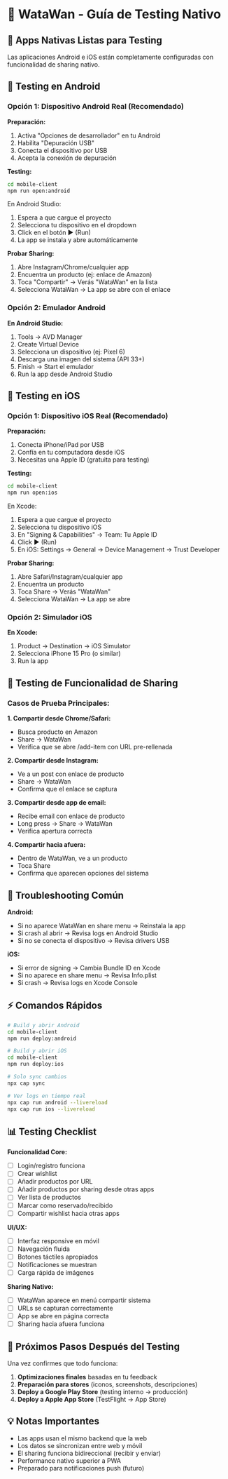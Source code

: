 # 📱 WataWan - Guía de Testing Nativo

## 🎯 Apps Nativas Listas para Testing

Las aplicaciones Android e iOS están completamente configuradas con funcionalidad de sharing nativo.

## 🤖 Testing en Android

### Opción 1: Dispositivo Android Real (Recomendado)

**Preparación:**
1. Activa "Opciones de desarrollador" en tu Android
2. Habilita "Depuración USB" 
3. Conecta el dispositivo por USB
4. Acepta la conexión de depuración

**Testing:**
```bash
cd mobile-client
npm run open:android
```

En Android Studio:
1. Espera a que cargue el proyecto
2. Selecciona tu dispositivo en el dropdown
3. Click en el botón ▶️ (Run)
4. La app se instala y abre automáticamente

**Probar Sharing:**
1. Abre Instagram/Chrome/cualquier app
2. Encuentra un producto (ej: enlace de Amazon)
3. Toca "Compartir" → Verás "WataWan" en la lista
4. Selecciona WataWan → La app se abre con el enlace

### Opción 2: Emulador Android

**En Android Studio:**
1. Tools → AVD Manager
2. Create Virtual Device
3. Selecciona un dispositivo (ej: Pixel 6)
4. Descarga una imagen del sistema (API 33+)
5. Finish → Start el emulador
6. Run la app desde Android Studio

## 🍎 Testing en iOS

### Opción 1: Dispositivo iOS Real (Recomendado)

**Preparación:**
1. Conecta iPhone/iPad por USB
2. Confía en tu computadora desde iOS
3. Necesitas una Apple ID (gratuita para testing)

**Testing:**
```bash
cd mobile-client
npm run open:ios
```

En Xcode:
1. Espera a que cargue el proyecto
2. Selecciona tu dispositivo iOS
3. En "Signing & Capabilities" → Team: Tu Apple ID
4. Click ▶️ (Run)
5. En iOS: Settings → General → Device Management → Trust Developer

**Probar Sharing:**
1. Abre Safari/Instagram/cualquier app
2. Encuentra un producto
3. Toca Share → Verás "WataWan" 
4. Selecciona WataWan → La app se abre

### Opción 2: Simulador iOS

**En Xcode:**
1. Product → Destination → iOS Simulator
2. Selecciona iPhone 15 Pro (o similar)
3. Run la app

## 🔗 Testing de Funcionalidad de Sharing

### Casos de Prueba Principales:

**1. Compartir desde Chrome/Safari:**
- Busca producto en Amazon
- Share → WataWan
- Verifica que se abre /add-item con URL pre-rellenada

**2. Compartir desde Instagram:**
- Ve a un post con enlace de producto
- Share → WataWan  
- Confirma que el enlace se captura

**3. Compartir desde app de email:**
- Recibe email con enlace de producto
- Long press → Share → WataWan
- Verifica apertura correcta

**4. Compartir hacia afuera:**
- Dentro de WataWan, ve a un producto
- Toca Share
- Confirma que aparecen opciones del sistema

## 🐛 Troubleshooting Común

**Android:**
- Si no aparece WataWan en share menu → Reinstala la app
- Si crash al abrir → Revisa logs en Android Studio
- Si no se conecta el dispositivo → Revisa drivers USB

**iOS:**
- Si error de signing → Cambia Bundle ID en Xcode
- Si no aparece en share menu → Revisa Info.plist
- Si crash → Revisa logs en Xcode Console

## ⚡ Comandos Rápidos

```bash
# Build y abrir Android
cd mobile-client
npm run deploy:android

# Build y abrir iOS  
cd mobile-client
npm run deploy:ios

# Solo sync cambios
npx cap sync

# Ver logs en tiempo real
npx cap run android --livereload
npx cap run ios --livereload
```

## 📊 Testing Checklist

**Funcionalidad Core:**
- [ ] Login/registro funciona
- [ ] Crear wishlist
- [ ] Añadir productos por URL
- [ ] Añadir productos por sharing desde otras apps
- [ ] Ver lista de productos
- [ ] Marcar como reservado/recibido
- [ ] Compartir wishlist hacia otras apps

**UI/UX:**
- [ ] Interfaz responsive en móvil
- [ ] Navegación fluida
- [ ] Botones táctiles apropiados
- [ ] Notificaciones se muestran
- [ ] Carga rápida de imágenes

**Sharing Nativo:**
- [ ] WataWan aparece en menú compartir sistema
- [ ] URLs se capturan correctamente
- [ ] App se abre en página correcta
- [ ] Sharing hacia afuera funciona

## 🎯 Próximos Pasos Después del Testing

Una vez confirmes que todo funciona:

1. **Optimizaciones finales** basadas en tu feedback
2. **Preparación para stores** (iconos, screenshots, descripciones)
3. **Deploy a Google Play Store** (testing interno → producción)
4. **Deploy a Apple App Store** (TestFlight → App Store)

## 💡 Notas Importantes

- Las apps usan el mismo backend que la web
- Los datos se sincronizan entre web y móvil
- El sharing funciona bidireccional (recibir y enviar)
- Performance nativo superior a PWA
- Preparado para notificaciones push (futuro)
